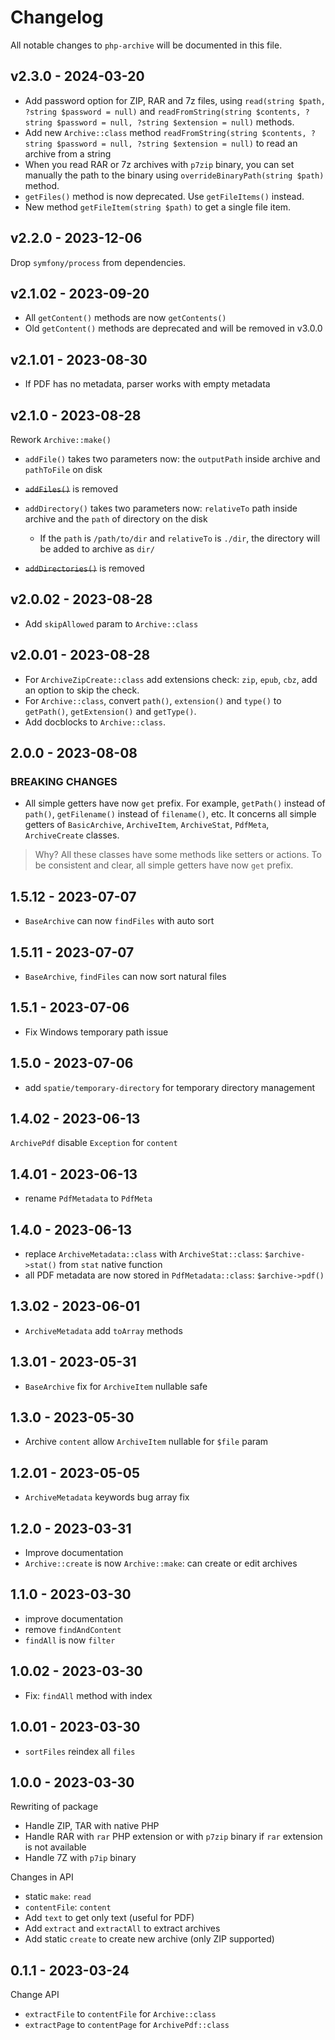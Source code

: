 # Changelog

All notable changes to `php-archive` will be documented in this file.

## v2.3.0 - 2024-03-20

- Add password option for ZIP, RAR and 7z files, using `read(string $path, ?string $password = null)` and `readFromString(string $contents, ?string $password = null, ?string $extension = null)` methods.
- Add new `Archive::class` method `readFromString(string $contents, ?string $password = null, ?string $extension = null)` to read an archive from a string
- When you read RAR or 7z archives with `p7zip` binary, you can set manually the path to the binary using `overrideBinaryPath(string $path)` method.
- `getFiles()` method is now deprecated. Use `getFileItems()` instead.
- New method `getFileItem(string $path)` to get a single file item.

## v2.2.0 - 2023-12-06

Drop `symfony/process` from dependencies.

## v2.1.02 - 2023-09-20

- All `getContent()` methods are now `getContents()`
- Old `getContent()` methods are deprecated and will be removed in v3.0.0

## v2.1.01 - 2023-08-30

- If PDF has no metadata, parser works with empty metadata

## v2.1.0 - 2023-08-28

Rework `Archive::make()`

- `addFile()` takes two parameters now: the `outputPath` inside archive and `pathToFile` on disk
  
- ~~`addFiles()`~~ is removed
  
- `addDirectory()` takes two parameters now: `relativeTo` path inside archive and the `path` of directory on the disk
  
  - If the `path` is `/path/to/dir` and `relativeTo` is `./dir`, the directory will be added to archive as `dir/`
  
- ~~`addDirectories()`~~ is removed
  

## v2.0.02 - 2023-08-28

- Add `skipAllowed` param to `Archive::class`

## v2.0.01 - 2023-08-28

- For `ArchiveZipCreate::class` add extensions check: `zip`, `epub`, `cbz`, add an option to skip the check.
- For `Archive::class`, convert `path()`, `extension()` and `type()` to `getPath()`, `getExtension()` and `getType()`.
- Add docblocks to `Archive::class`.

## 2.0.0 - 2023-08-08

### BREAKING CHANGES

- All simple getters have now `get` prefix. For example, `getPath()` instead of `path()`, `getFilename()` instead of `filename()`, etc. It concerns all simple getters of `BasicArchive`, `ArchiveItem`, `ArchiveStat`, `PdfMeta`, `ArchiveCreate` classes.

> Why?
All these classes have some methods like setters or actions. To be consistent and clear, all simple getters have now `get` prefix.

## 1.5.12 - 2023-07-07

- `BaseArchive` can now `findFiles` with auto sort

## 1.5.11 - 2023-07-07

- `BaseArchive`, `findFiles` can now sort natural files

## 1.5.1 - 2023-07-06

- Fix Windows temporary path issue

## 1.5.0 - 2023-07-06

- add `spatie/temporary-directory` for temporary directory management

## 1.4.02 - 2023-06-13

`ArchivePdf` disable `Exception` for `content`

## 1.4.01 - 2023-06-13

- rename `PdfMetadata` to `PdfMeta`

## 1.4.0 - 2023-06-13

- replace `ArchiveMetadata::class` with `ArchiveStat::class`: `$archive->stat()` from `stat` native function
- all PDF metadata are now stored in `PdfMetadata::class`: `$archive->pdf()`

## 1.3.02 - 2023-06-01

- `ArchiveMetadata` add `toArray` methods

## 1.3.01 - 2023-05-31

- `BaseArchive` fix for `ArchiveItem` nullable safe

## 1.3.0 - 2023-05-30

- Archive `content` allow `ArchiveItem` nullable for `$file` param

## 1.2.01 - 2023-05-05

- `ArchiveMetadata` keywords bug array fix

## 1.2.0 - 2023-03-31

- Improve documentation
- `Archive::create` is now `Archive::make`: can create or edit archives

## 1.1.0 - 2023-03-30

- improve documentation
- remove `findAndContent`
- `findAll` is now `filter`

## 1.0.02 - 2023-03-30

- Fix: `findAll` method with index

## 1.0.01 - 2023-03-30

- `sortFiles` reindex all `files`

## 1.0.0 - 2023-03-30

Rewriting of package

- Handle ZIP, TAR with native PHP
- Handle RAR with `rar` PHP extension or with `p7zip` binary if `rar` extension is not available
- Handle 7Z with `p7ip` binary

Changes in API

- static `make`: `read`
- `contentFile`: `content`
- Add `text` to get only text (useful for PDF)
- Add `extract` and `extractAll` to extract archives
- Add static `create` to create new archive (only ZIP supported)

## 0.1.1 - 2023-03-24

Change API

- `extractFile` to `contentFile` for `Archive::class`
- `extractPage` to `contentPage` for `ArchivePdf::class`
